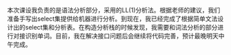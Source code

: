本次课设我负责的是语法分析部分，采用的LL(1)分析法。根据老师的建议，我们准备手写出select集提供给机器进行分析。到现在，我已经完成了根据简单文法设计出的select集和分析表。在构造分析栈的时候发现，我需要和词法分析的部分进行对接识别单词。目前，我在解决接口问题后会继续将代码完善，预计最晚明天中午完成。

